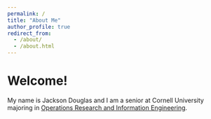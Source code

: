 ```yaml
---
permalink: /
title: "About Me"
author_profile: true
redirect_from:
  - /about/
  - /about.html
---
```


Welcome!
======
My name is Jackson Douglas and I am a senior at Cornell University majoring in [Operations Research and Information Engineering](https://www.orie.cornell.edu/orie).
